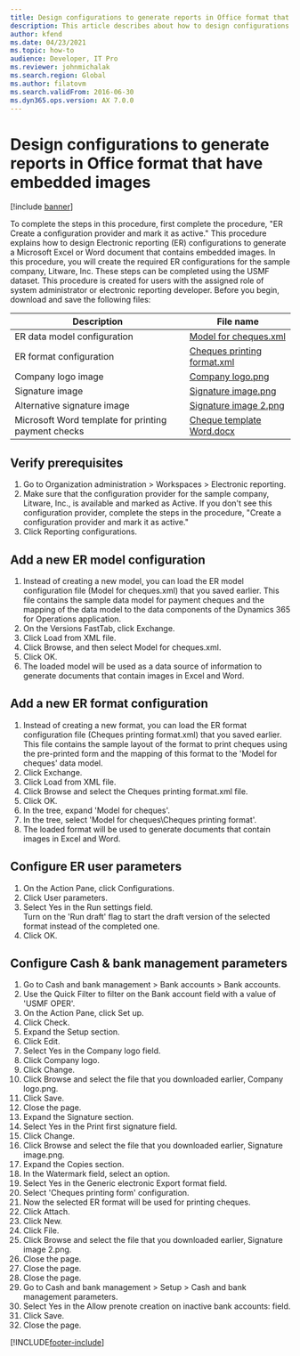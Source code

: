 ```yaml
---
title: Design configurations to generate reports in Office format that have embedded images
description: This article describes about how to design configurations that generate electronic documents in Excel and Word formats that contain embedded images.
author: kfend
ms.date: 04/23/2021
ms.topic: how-to
audience: Developer, IT Pro
ms.reviewer: johnmichalak
ms.search.region: Global
ms.author: filatovm
ms.search.validFrom: 2016-06-30
ms.dyn365.ops.version: AX 7.0.0
---
```

# Design configurations to generate reports in Office format that have embedded images

[!include [banner](../../includes/banner.md)]

To complete the steps in this procedure, first complete the procedure, "ER Create a configuration provider and mark it as active." 
This procedure explains how to design Electronic reporting (ER) configurations to generate a Microsoft Excel or Word document that contains embedded images. In this procedure, you will create the required ER configurations for the sample company, Litware, Inc. These steps can be completed using the USMF dataset. 
This procedure is created for users with the assigned role of system administrator or electronic reporting developer. Before you begin, download and save the following files: 

| Description                                          | File name                   |
|------------------------------------------------------|-----------------------------|
| ER data model configuration                          | [Model for cheques.xml](https://download.microsoft.com/download/6/e/a/6ea166fd-1382-4fdb-8dcb-0f13379f9c8e/Modelforcheques.xml)       |
| ER format configuration                              | [Cheques printing format.xml](https://download.microsoft.com/download/1/7/c/17c301e3-c4ee-4886-ae75-440fcc002c8c/Chequesprintingformat.xml) |
| Company logo image                                   | [Company logo.png](https://download.microsoft.com/download/8/2/e/82e6bd81-caac-4e9a-bfce-1392ce7c8616/Companylogo.png)            |
| Signature image                                      | [Signature image.png](https://download.microsoft.com/download/5/0/9/509151b3-06fc-4870-9408-7c9a43b72771/Signatureimage.png)         |
| Alternative signature image                          | [Signature image 2.png](https://download.microsoft.com/download/3/0/0/30045bf1-0ff6-4215-9162-b77c2f5dcc7c/Signatureimage2.png)       |
| Microsoft Word template for printing payment checks  | [Cheque template Word.docx](https://download.microsoft.com/download/4/4/d/44d9d255-9ad1-42fe-87db-23f319fd8e89/ChequetemplateWord.docx)   |

## Verify prerequisites  
 1. Go to Organization administration > Workspaces > Electronic reporting.  
 2. Make sure that the configuration provider for the sample company, Litware, Inc., is available and marked as Active. If you don't see this configuration provider, complete the steps in the procedure, "Create a configuration provider and mark it as active."   
 3. Click Reporting configurations.  
 
## Add a new ER model configuration  
 1. Instead of creating a new model, you can load the ER model configuration file (Model for cheques.xml) that you saved earlier. This file contains the sample data model for payment cheques and the mapping of the data model to the data components of the Dynamics 365 for Operations application.   
 2. On the Versions FastTab, click Exchange.   
 3. Click Load from XML file.  
 4. Click Browse, and then select Model for cheques.xml.   
 5. Click OK.  
 6. The loaded model will be used as a data source of information to generate documents that contain images in Excel and Word.  

## Add a new ER format configuration  
 1. Instead of creating a new format, you can load the ER format configuration file (Cheques printing format.xml) that you saved earlier. This file contains the sample layout of the format to print cheques using the pre-printed form and the mapping of this format to the 'Model for cheques' data model.   
 2. Click Exchange.  
 3. Click Load from XML file.  
 4. Click Browse and select the Cheques printing format.xml file.   
 5. Click OK.  
 6. In the tree, expand 'Model for cheques'.  
 7. In the tree, select 'Model for cheques\Cheques printing format'.  
 8. The loaded format will be used to generate documents that contain images in Excel and Word.   

## Configure ER user parameters  
 1. On the Action Pane, click Configurations.  
 2. Click User parameters.  
 3. Select Yes in the Run settings field.  
  Turn on the 'Run draft' flag to start the draft version of the selected format instead of the completed one.  
 4. Click OK.  

## Configure Cash & bank management parameters  
 1. Go to Cash and bank management > Bank accounts > Bank accounts.  
 2. Use the Quick Filter to filter on the Bank account field with a value of 'USMF OPER'.  
 3. On the Action Pane, click Set up.  
 4. Click Check.  
 5. Expand the Setup section.  
 6. Click Edit.  
 7. Select Yes in the Company logo field.  
 8. Click Company logo.  
 9. Click Change.  
 10. Click Browse and select the file that you downloaded earlier, Company logo.png.   
 11. Click Save.  
 12. Close the page.  
 13. Expand the Signature section.  
 14. Select Yes in the Print first signature field.  
 15. Click Change.  
 16. Click Browse and select the file that you downloaded earlier, Signature image.png.   
 17. Expand the Copies section.  
 18. In the Watermark field, select an option.  
 19. Select Yes in the Generic electronic Export format field.  
 20. Select 'Cheques printing form' configuration.  
 21. Now the selected ER format will be used for printing cheques.  
 22. Click Attach.  
 23. Click New.  
 24. Click File.  
 25. Click Browse and select the file that you downloaded earlier, Signature image 2.png.   
 26. Close the page.  
 27. Close the page.  
 28. Close the page.  
 29. Go to Cash and bank management > Setup > Cash and bank management parameters.  
 30. Select Yes in the Allow prenote creation on inactive bank accounts: field.  
 31. Click Save.  
 32. Close the page.  


[!INCLUDE[footer-include](../../../../includes/footer-banner.md)]
